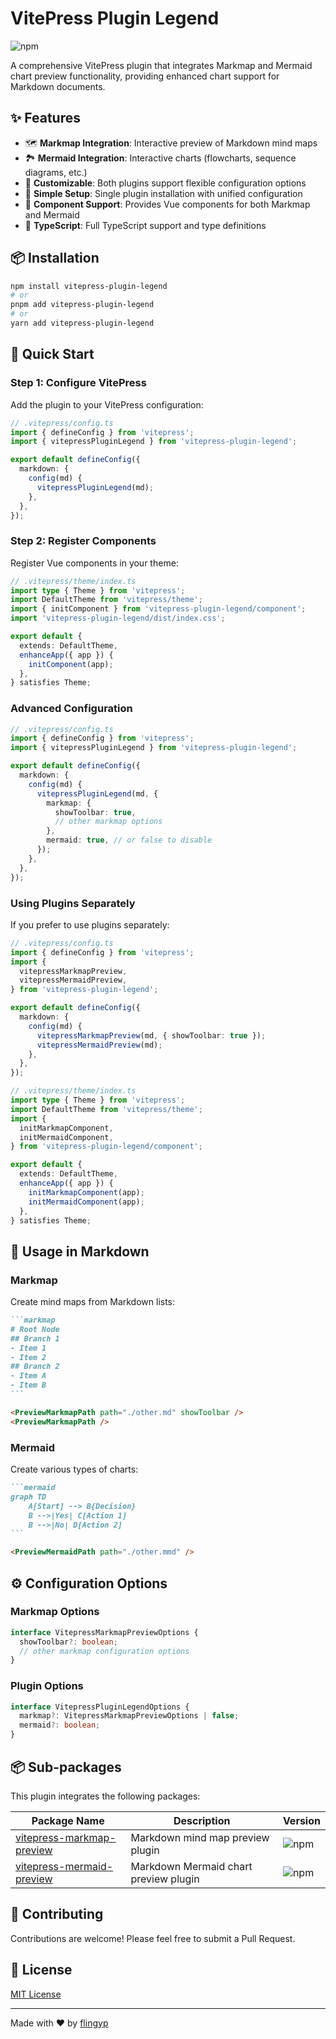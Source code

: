 # VitePress Plugin Legend

![npm](https://img.shields.io/npm/v/vitepress-plugin-legend.svg)

A comprehensive VitePress plugin that integrates Markmap and Mermaid chart preview functionality, providing enhanced chart support for Markdown documents.

## ✨ Features

- 🗺️ **Markmap Integration**: Interactive preview of Markdown mind maps
- 🏞️ **Mermaid Integration**: Interactive charts (flowcharts, sequence diagrams, etc.)
- 🎨 **Customizable**: Both plugins support flexible configuration options
- 🔧 **Simple Setup**: Single plugin installation with unified configuration
- 📁 **Component Support**: Provides Vue components for both Markmap and Mermaid
- 🚀 **TypeScript**: Full TypeScript support and type definitions

## 📦 Installation

```bash
npm install vitepress-plugin-legend
# or
pnpm add vitepress-plugin-legend
# or
yarn add vitepress-plugin-legend
```

## 🚀 Quick Start

### Step 1: Configure VitePress

Add the plugin to your VitePress configuration:

```typescript
// .vitepress/config.ts
import { defineConfig } from 'vitepress';
import { vitepressPluginLegend } from 'vitepress-plugin-legend';

export default defineConfig({
  markdown: {
    config(md) {
      vitepressPluginLegend(md);
    },
  },
});
```

### Step 2: Register Components

Register Vue components in your theme:

```typescript
// .vitepress/theme/index.ts
import type { Theme } from 'vitepress';
import DefaultTheme from 'vitepress/theme';
import { initComponent } from 'vitepress-plugin-legend/component';
import 'vitepress-plugin-legend/dist/index.css';

export default {
  extends: DefaultTheme,
  enhanceApp({ app }) {
    initComponent(app);
  },
} satisfies Theme;
```

### Advanced Configuration

```typescript
// .vitepress/config.ts
import { defineConfig } from 'vitepress';
import { vitepressPluginLegend } from 'vitepress-plugin-legend';

export default defineConfig({
  markdown: {
    config(md) {
      vitepressPluginLegend(md, {
        markmap: {
          showToolbar: true,
          // other markmap options
        },
        mermaid: true, // or false to disable
      });
    },
  },
});
```

### Using Plugins Separately

If you prefer to use plugins separately:

```typescript
// .vitepress/config.ts
import { defineConfig } from 'vitepress';
import {
  vitepressMarkmapPreview,
  vitepressMermaidPreview,
} from 'vitepress-plugin-legend';

export default defineConfig({
  markdown: {
    config(md) {
      vitepressMarkmapPreview(md, { showToolbar: true });
      vitepressMermaidPreview(md);
    },
  },
});
```

```typescript
// .vitepress/theme/index.ts
import type { Theme } from 'vitepress';
import DefaultTheme from 'vitepress/theme';
import {
  initMarkmapComponent,
  initMermaidComponent,
} from 'vitepress-plugin-legend/component';

export default {
  extends: DefaultTheme,
  enhanceApp({ app }) {
    initMarkmapComponent(app);
    initMermaidComponent(app);
  },
} satisfies Theme;
```

## 📖 Usage in Markdown

### Markmap

Create mind maps from Markdown lists:

````markdown
```markmap
# Root Node
## Branch 1
- Item 1
- Item 2
## Branch 2
- Item A
- Item B
```

<PreviewMarkmapPath path="./other.md" showToolbar />
<PreviewMarkmapPath />
````

### Mermaid

Create various types of charts:

````markdown
```mermaid
graph TD
    A[Start] --> B{Decision}
    B -->|Yes| C[Action 1]
    B -->|No| D[Action 2]
```

<PreviewMermaidPath path="./other.mmd" />
````

## ⚙️ Configuration Options

### Markmap Options

```typescript
interface VitepressMarkmapPreviewOptions {
  showToolbar?: boolean;
  // other markmap configuration options
}
```

### Plugin Options

```typescript
interface VitepressPluginLegendOptions {
  markmap?: VitepressMarkmapPreviewOptions | false;
  mermaid?: boolean;
}
```

## 📦 Sub-packages

This plugin integrates the following packages:

| Package Name                              | Description                           | Version                                                            |
| ----------------------------------------- | ------------------------------------- | ------------------------------------------------------------------ |
| [vitepress-markmap-preview](/en/markmap/) | Markdown mind map preview plugin      | ![npm](https://img.shields.io/npm/v/vitepress-markmap-preview.svg) |
| [vitepress-mermaid-preview](/en/mermaid/) | Markdown Mermaid chart preview plugin | ![npm](https://img.shields.io/npm/v/vitepress-mermaid-preview.svg) |

## 🤝 Contributing

Contributions are welcome! Please feel free to submit a Pull Request.

## 📄 License

[MIT License](https://github.com/flingyp/vitepress-plugin-legend/blob/main/LICENSE)

---

Made with ❤️ by [flingyp](https://github.com/flingyp)
